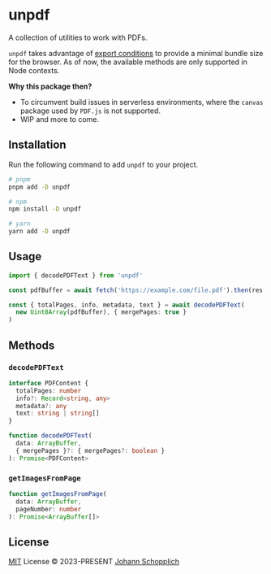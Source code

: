 # unpdf

A collection of utilities to work with PDFs.

`unpdf` takes advantage of [export conditions](https://nodejs.org/api/packages.html#packages_conditional_exports) to provide a minimal bundle size for the browser. As of now, the available methods are only supported in Node contexts.

**Why this package then?**

- To circumvent build issues in serverless environments, where the `canvas` package used by `PDF.js` is not supported.
- WIP and more to come.

## Installation

Run the following command to add `unpdf` to your project.

```bash
# pnpm
pnpm add -D unpdf

# npm
npm install -D unpdf

# yarn
yarn add -D unpdf
```

## Usage

```ts
import { decodePDFText } from 'unpdf'

const pdfBuffer = await fetch('https://example.com/file.pdf').then(res => res.arrayBuffer())

const { totalPages, info, metadata, text } = await decodePDFText(
  new Uint8Array(pdfBuffer), { mergePages: true }
)
```

## Methods

### `decodePDFText`

```ts
interface PDFContent {
  totalPages: number
  info?: Record<string, any>
  metadata?: any
  text: string | string[]
}

function decodePDFText(
  data: ArrayBuffer,
  { mergePages }?: { mergePages?: boolean }
): Promise<PDFContent>
```

### `getImagesFromPage`

```ts
function getImagesFromPage(
  data: ArrayBuffer,
  pageNumber: number
): Promise<ArrayBuffer[]>
```

## License

[MIT](./LICENSE) License © 2023-PRESENT [Johann Schopplich](https://github.com/johannschopplich)
